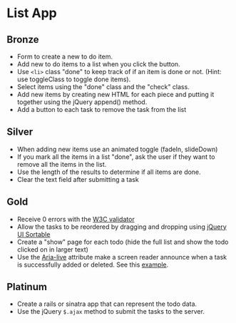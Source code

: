 # List App

Bronze
------
- Form to create a new to do item.
- Add new to do items to a list when you click the button.
- Use `<li>` class "done" to keep track of if an item is done or not. (Hint: use toggleClass to toggle done items).
- Select items using the "done" class and the "check" class.
- Add new items by creating new HTML for each piece and putting it together using the jQuery append() method.
- Add a button to each task to remove the task from the list

Silver
-------
- When adding new items use an animated toggle (fadeIn, slideDown)
- If you mark all the items in a list "done", ask the user if they want to remove all the items in the list.
- Use the length of the results to determine if all items are done.
- Clear the text field after submitting a task

Gold
------
- Receive 0 errors with the [W3C validator](http://validator.w3.org/#validate_by_input)
- Allow the tasks to be reordered by dragging and dropping using [jQuery UI Sortable](http://jqueryui.com/sortable/)
- Create a "show" page for each todo (hide the full list and show the todo clicked on in larger text)
- Use the [Aria-live](https://developer.mozilla.org/en-US/docs/Web/Accessibility/ARIA/ARIA_Live_Regions) attribute make a screen reader announce when a task is successfully added or deleted. See this [example](http://test.cita.illinois.edu/aria/live/live3.php).

Platinum
--------
- Create a rails or sinatra app that can represent the todo data.
- Use the jQuery `$.ajax` method to submit the tasks to the server.
